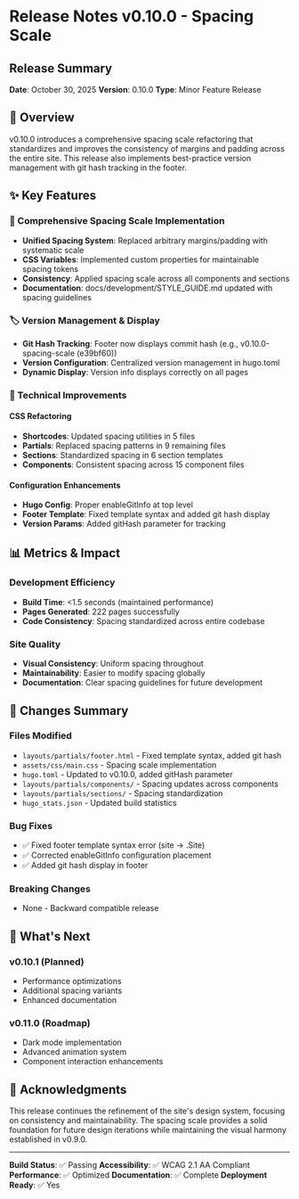 # Release Notes v0.10.0 - Spacing Scale

## Release Summary

**Date**: October 30, 2025 **Version**: 0.10.0 **Type**: Minor Feature Release

## 🎯 Overview

v0.10.0 introduces a comprehensive spacing scale refactoring that standardizes
and improves the consistency of margins and padding across the entire site. This
release also implements best-practice version management with git hash tracking
in the footer.

## ✨ Key Features

### 📏 Comprehensive Spacing Scale Implementation

- **Unified Spacing System**: Replaced arbitrary margins/padding with systematic
  scale
- **CSS Variables**: Implemented custom properties for maintainable spacing
  tokens
- **Consistency**: Applied spacing scale across all components and sections
- **Documentation**: docs/development/STYLE_GUIDE.md updated with spacing
  guidelines

### 🏷️ Version Management & Display

- **Git Hash Tracking**: Footer now displays commit hash (e.g.,
  v0.10.0-spacing-scale (e39bf60))
- **Version Configuration**: Centralized version management in hugo.toml
- **Dynamic Display**: Version info displays correctly on all pages

### 🔧 Technical Improvements

#### CSS Refactoring

- **Shortcodes**: Updated spacing utilities in 5 files
- **Partials**: Replaced spacing patterns in 9 remaining files
- **Sections**: Standardized spacing in 6 section templates
- **Components**: Consistent spacing across 15 component files

#### Configuration Enhancements

- **Hugo Config**: Proper enableGitInfo at top level
- **Footer Template**: Fixed template syntax and added git hash display
- **Version Params**: Added gitHash parameter for tracking

## 📊 Metrics & Impact

### Development Efficiency

- **Build Time**: <1.5 seconds (maintained performance)
- **Pages Generated**: 222 pages successfully
- **Code Consistency**: Spacing standardized across entire codebase

### Site Quality

- **Visual Consistency**: Uniform spacing throughout
- **Maintainability**: Easier to modify spacing globally
- **Documentation**: Clear spacing guidelines for future development

## 🔄 Changes Summary

### Files Modified

- `layouts/partials/footer.html` - Fixed template syntax, added git hash
- `assets/css/main.css` - Spacing scale implementation
- `hugo.toml` - Updated to v0.10.0, added gitHash parameter
- `layouts/partials/components/` - Spacing updates across components
- `layouts/partials/sections/` - Spacing standardization
- `hugo_stats.json` - Updated build statistics

### Bug Fixes

- ✅ Fixed footer template syntax error (site → .Site)
- ✅ Corrected enableGitInfo configuration placement
- ✅ Added git hash display in footer

### Breaking Changes

- None - Backward compatible release

## 🚀 What's Next

### v0.10.1 (Planned)

- Performance optimizations
- Additional spacing variants
- Enhanced documentation

### v0.11.0 (Roadmap)

- Dark mode implementation
- Advanced animation system
- Component interaction enhancements

## 🙏 Acknowledgments

This release continues the refinement of the site's design system, focusing on
consistency and maintainability. The spacing scale provides a solid foundation
for future design iterations while maintaining the visual harmony established in
v0.9.0.

---

**Build Status**: ✅ Passing **Accessibility**: ✅ WCAG 2.1 AA Compliant
**Performance**: ✅ Optimized **Documentation**: ✅ Complete **Deployment
Ready**: ✅ Yes
